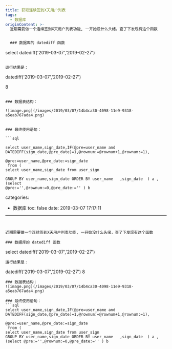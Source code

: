 ```yaml
---
title: 获取连续签到X天用户列表
tags:
  - 数据库
originContent: >-
  近期需要做一个连续签到X天用户列表功能, 一开始没什么头绪，查了下发现有这个函数


  ### 数据库的 datediff 函数

  ```

  select datediff('2019-03-07','2019-02-27')

  ```

  运行结果是：

  ```

  datediff('2019-03-07','2019-02-27')

  8

  ```

  ### 数据表结构：

  ![image.png](/images/2019/03/07/14b4ca30-4098-11e9-9318-a5eab767ada4.png)


  ### 最终使用语句：

  ```sql

  select user_name,sign_date,IF(@pre=user_name and
  DATEDIFF(sign_date,@pre_date)=1,@rownum:=@rownum+1,@rownum:=1),
   
  @pre:=user_name,@pre_date:=sign_date
   from (
  select user_name,sign_date from user_sign

  GROUP BY user_name,sign_date ORDER BY user_name   ,sign_date  ) a ,(select
  @pre:='',@rownum:=0,@pre_date:='' ) b

  ```
categories:
  - 数据库
toc: false
date: 2019-03-07 17:17:11
---
```


近期需要做一个连续签到X天用户列表功能, 一开始没什么头绪，查了下发现有这个函数

### 数据库的 datediff 函数
```
select datediff('2019-03-07','2019-02-27')
```
运行结果是：
```
datediff('2019-03-07','2019-02-27')
8
```
### 数据表结构：
![image.png](/images/2019/03/07/14b4ca30-4098-11e9-9318-a5eab767ada4.png)

### 最终使用语句：
```sql
select user_name,sign_date,IF(@pre=user_name and DATEDIFF(sign_date,@pre_date)=1,@rownum:=@rownum+1,@rownum:=1),
 
@pre:=user_name,@pre_date:=sign_date
 from (
select user_name,sign_date from user_sign
GROUP BY user_name,sign_date ORDER BY user_name   ,sign_date  ) a ,(select @pre:='',@rownum:=0,@pre_date:='' ) b
```